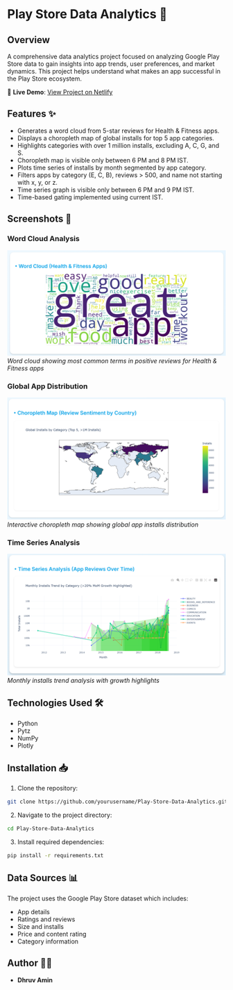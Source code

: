 # Play Store Data Analytics 📱

## Overview
A comprehensive data analytics project focused on analyzing Google Play Store data to gain insights into app trends, user preferences, and market dynamics. This project helps understand what makes an app successful in the Play Store ecosystem.

🔗 **Live Demo**: [View Project on Netlify](https://682869f5b83131a34f238bba--inquisitive-muffin-a3b0b9.netlify.app/)

## Features ✨
- Generates a word cloud from 5-star reviews for Health & Fitness apps.
- Displays a choropleth map of global installs for top 5 app categories.
- Highlights categories with over 1 million installs, excluding A, C, G, and S.
- Choropleth map is visible only between 6 PM and 8 PM IST.
- Plots time series of installs by month segmented by app category.
- Filters apps by category (E, C, B), reviews > 500, and name not starting with x, y, or z.
- Time series graph is visible only between 6 PM and 9 PM IST.
- Time-based gating implemented using current IST.

## Screenshots 📸

### Word Cloud Analysis
![Word Cloud Analysis](<Internship task/images/wordcloud.png>)
*Word cloud showing most common terms in positive reviews for Health & Fitness apps*

### Global App Distribution
![Choropleth Map](<Internship task/images/choropleth.png>)
*Interactive choropleth map showing global app installs distribution*

### Time Series Analysis
![Time Series Analysis](<Internship task/images/timeseries.png>)
*Monthly installs trend analysis with growth highlights*

## Technologies Used 🛠
- Python
- Pytz
- NumPy
- Plotly

## Installation 📥
1. Clone the repository:
```bash
git clone https://github.com/yourusername/Play-Store-Data-Analytics.git
```

2. Navigate to the project directory:
```bash
cd Play-Store-Data-Analytics
```

3. Install required dependencies:
```bash
pip install -r requirements.txt
```

## Data Sources 📊
The project uses the Google Play Store dataset which includes:
- App details
- Ratings and reviews
- Size and installs
- Price and content rating
- Category information


## Author 👨‍💻
- **Dhruv Amin**


